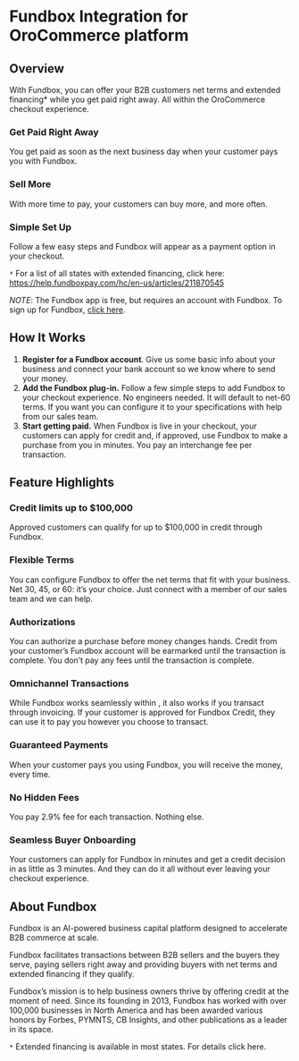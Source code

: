 # Fundbox Integration for OroCommerce platform


## Overview
With Fundbox, you can offer your B2B customers net terms and extended financing* while you get paid right away. All within the OroCommerce checkout experience.

### Get Paid Right Away

You get paid as soon as the next business day when your customer pays you with Fundbox.

### Sell More

With more time to pay, your customers can buy more, and more often.

### Simple Set Up

Follow a few easy steps and Fundbox will appear as a payment option in your checkout.

`*` For a list of all states with extended financing, click here: https://help.fundboxpay.com/hc/en-us/articles/211870545

*NOTE*: The Fundbox app is free, but requires an account with Fundbox. To sign up for Fundbox, [click here](https://fundboxpay.com/).

## How It Works

1. **Register for a Fundbox account**. Give us some basic info about your business and connect your bank account so we know where to send your money.
2. **Add the Fundbox plug-in.** Follow a few simple steps to add Fundbox to your checkout experience. No engineers needed. It will default to net-60 terms. If you want you can configure it to your specifications with help from our sales team.
3.  **Start getting paid.** When Fundbox is live in your checkout, your customers can apply for credit and, if approved, use Fundbox to make a purchase from you in minutes. You pay an interchange fee per transaction.


## Feature Highlights

### Credit limits up to $100,000

Approved customers can qualify for up to $100,000 in credit through Fundbox.

### Flexible Terms

You can configure Fundbox to offer the net terms that fit with your business. Net 30, 45, or 60: it’s your choice. Just connect with a member of our sales team and we can help.

### Authorizations

You can authorize a purchase before money changes hands. Credit from your customer’s Fundbox account will be earmarked until the transaction is complete. You don’t pay any fees until the transaction is complete.

### Omnichannel Transactions

While Fundbox works seamlessly within <Platform Name> , it also works if you transact through invoicing. If your customer is approved for Fundbox Credit, they can use it to pay you however you choose to transact.

### Guaranteed Payments

When your customer pays you using Fundbox, you will receive the money, every time.

### No Hidden Fees

You pay 2.9% fee for each transaction. Nothing else.

### Seamless Buyer Onboarding

Your customers can apply for Fundbox in minutes and get a credit decision in as little as 3 minutes. And they can do it all without ever leaving your checkout experience.

## About Fundbox
Fundbox is an AI-powered business capital platform designed to accelerate B2B commerce at scale.

Fundbox facilitates transactions between B2B sellers and the buyers they serve, paying sellers right away and providing buyers with net terms and extended financing if they qualify.



Fundbox’s mission is to help business owners thrive by offering credit at the moment of need. Since its founding in 2013, Fundbox has worked with over 100,000 businesses in North America and has been awarded various honors by Forbes, PYMNTS, CB Insights, and other publications as a leader in its space.

`*` Extended financing is available in most states. For details click here.